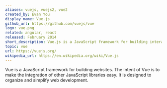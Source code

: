 ```yaml
---
aliases: vuejs, vuejs2, vue2
created_by: Evan You
display_name: Vue.js
github_url: https://github.com/vuejs/vue
logo: vue.png
related: angular, react
released: February 2014
short_description: Vue.js is a JavaScript framework for building interactive web applications.
topic: vue
url: https://vuejs.org/
wikipedia_url: https://en.wikipedia.org/wiki/Vue.js
---
```

Vue is a JavaScript framework for building websites. The intent of Vue is to make the integration of other JavaScript libraries easy. It is designed to organize and simplify web development.
